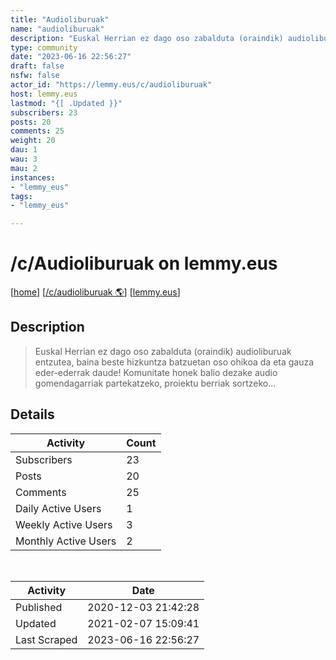 ```yaml
---
title: "Audioliburuak" 
name: "audioliburuak"
description: "Euskal Herrian ez dago oso zabalduta (oraindik) audioliburuak entzutea, baina beste hizkuntza batzuetan oso ohikoa da eta gauza eder-ederrak daude! Komunitate honek balio dezake audio gomendagarriak partekatzeko, proiektu berriak sortzeko..."
type: community
date: "2023-06-16 22:56:27"
draft: false
nsfw: false
actor_id: "https://lemmy.eus/c/audioliburuak"
host: lemmy.eus
lastmod: "{[ .Updated }}"
subscribers: 23
posts: 20
comments: 25
weight: 20
dau: 1
wau: 3
mau: 2
instances:
- "lemmy_eus"
tags: 
- "lemmy_eus"

---
```


# /c/Audioliburuak on lemmy.eus

[[home](/)]
[[/c/audioliburuak 🌎](https://lemmy.eus/c/audioliburuak)]
[[lemmy.eus](/instances/lemmy_eus)]


## Description 

<blockquote class="description">
Euskal Herrian ez dago oso zabalduta (oraindik) audioliburuak entzutea, baina beste hizkuntza batzuetan oso ohikoa da eta gauza eder-ederrak daude! Komunitate honek balio dezake audio gomendagarriak partekatzeko, proiektu berriak sortzeko...
</blockquote>


## Details

| Activity | Count  |
|----------------------|---|
| Subscribers          | 23 |
| Posts                | 20  |
| Comments             | 25  |
| Daily Active Users   | 1  |
| Weekly Active Users  | 3  |
| Monthly Active Users | 2  |

<br>

| Activity | Date |
|----------------------|---|
| Published            | 2020-12-03 21:42:28 |
| Updated              | 2021-02-07 15:09:41 |
| Last Scraped         | 2023-06-16 22:56:27 |

